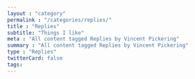 ```yaml
---
layout : "category"
permalink : "/categories/replies/"
title : "Replies"
subtitle: "Things I like"
meta : "All content tagged Replies by Vincent Pickering"
summary : "All content tagged Replies by Vincent Pickering"
type : "Replies"
twitterCard: false
tags:
---
```

